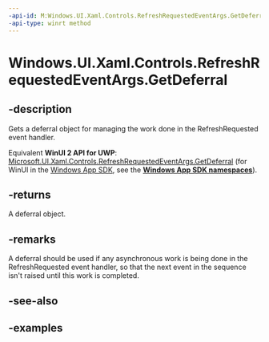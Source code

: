 ```yaml
---
-api-id: M:Windows.UI.Xaml.Controls.RefreshRequestedEventArgs.GetDeferral
-api-type: winrt method
---
```


<!-- Method syntax.
public Deferral RefreshRequestedEventArgs.GetDeferral()
-->

# Windows.UI.Xaml.Controls.RefreshRequestedEventArgs.GetDeferral

## -description

Gets a deferral object for managing the work done in the RefreshRequested event handler.

Equivalent **WinUI 2 API for UWP**: [Microsoft.UI.Xaml.Controls.RefreshRequestedEventArgs.GetDeferral](/windows/winui/api/microsoft.ui.xaml.controls.refreshrequestedeventargs.getdeferral) (for WinUI in the [Windows App SDK](/windows/apps/windows-app-sdk/), see the **[Windows App SDK namespaces](/windows/windows-app-sdk/api/winrt/)**).

## -returns

A deferral object.

## -remarks

A deferral should be used if any asynchronous work is being done in the RefreshRequested event handler, so that the next event in the sequence isn't raised until this work is completed.

## -see-also

## -examples
